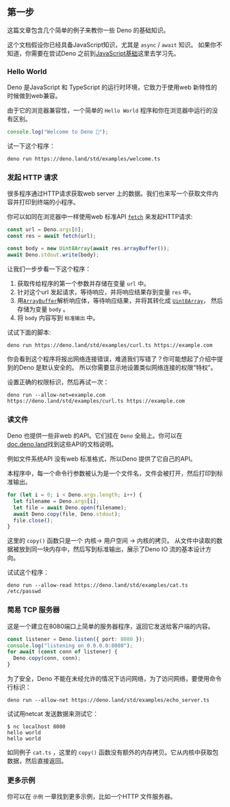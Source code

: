 ## 第一步
这篇文章包含几个简单的例子来教你一些 Deno 的基础知识。

这个文档假设你已经具备JavaScript知识，尤其是 `async` / `await` 知识。 如果你不知道，你需要在尝试Deno 之前到[JavaScript基础](https://developer.mozilla.org/en-US/docs/Learn/JavaScript)这里去学习先。

### Hello World
Deno 是JavaScript 和 TypeScript 的运行时环境，它致力于使用web 新特性的时候做到web兼容。

由于它的浏览器兼容性，一个简单的 `Hello World` 程序和你在浏览器中运行的没有区别。

```ts
console.log("Welcome to Deno 🦕");
```

试一下这个程序：

```shell
deno run https://deno.land/std/examples/welcome.ts
```

### 发起 HTTP 请求
很多程序通过HTTP请求获取web server 上的数据。我们也来写一个获取文件内容并打印到终端的小程序。

你可以如同在浏览器中一样使用web 标准API [`fetch`](https://developer.mozilla.org/en-US/docs/Web/API/Fetch_API) 来发起HTTP请求:

```ts
const url = Deno.args[0];
const res = await fetch(url);

const body = new Uint8Array(await res.arrayBuffer());
await Deno.stdout.write(body);
```

让我们一步步看一下这个程序：

1. 获取传给程序的第一个参数并存储在变量 `url` 中。
2. 针对这个url 发起请求，等待响应，并将响应结果存到变量 `res` 中。
3. 用[`ArrayBuffer`](https://developer.mozilla.org/en-US/docs/Web/JavaScript/Reference/Global_Objects/ArrayBuffer)解析响应体，等待响应结果，并将其转化成 [`Uint8Array`](https://developer.mozilla.org/en-US/docs/Web/JavaScript/Reference/Global_Objects/Uint8Array)， 然后存储为变量 `body` 。
4. 将 `body` 内容写到 `标准输出` 中。

试试下面的脚本:

```shell
deno run https://deno.land/std/examples/curl.ts https://example.com
```

你会看到这个程序将报出网络连接错误，难道我们写错了？你可能想起了介绍中提到的Deno 是默认安全的。
所以你需要显示地设置类似网络连接的权限“特权”。

设置正确的权限标识，然后再试一次：

```shell
deno run --allow-net=example.com https://deno.land/std/examples/curl.ts https://example.com
```

### 读文件
Deno 也提供一些非web 的API。它们挂在 `Deno` 全局上。你可以在[doc.deno.land](https://doc.deno.land/https/github.com/denoland/deno/releases/latest/download/lib.deno.d.ts)找到这些API的文档说明。

例如文件系统API 没有web 标准格式，所以Deno 提供了它自己的API。

本程序中，每一个命令行参数被认为是一个文件名，文件会被打开，然后打印到标准输出。

```ts
for (let i = 0; i < Deno.args.length; i++) {
  let filename = Deno.args[i];
  let file = await Deno.open(filename);
  await Deno.copy(file, Deno.stdout);
  file.close();
}
```

这里的 `copy()` 函数只是一个 内核-> 用户空间 -> 内核的拷贝。
从文件中读取的数据被放到同一块内存中，然后写到标准输出，展示了Deno IO 流的基本设计方向。

试试这个程序：

```shell
deno run --allow-read https://deno.land/std/examples/cat.ts /etc/passwd
```

### 简易 TCP 服务器
这是一个建立在8080端口上简单的服务器程序，返回它发送给客户端的内容。

```ts
const listener = Deno.listen({ port: 8080 });
console.log("listening on 0.0.0.0:8080");
for await (const conn of listener) {
  Deno.copy(conn, conn);
}
```

为了安全，Deno 不能在未经允许的情况下访问网络，为了访问网络，要使用命令行标识：

```shell
deno run --allow-net https://deno.land/std/examples/echo_server.ts
```

试试用netcat 发送数据来测试它：

```shell
$ nc localhost 8080
hello world
hello world
```

如同例子 `cat.ts` ，这里的 `copy()` 函数没有额外的内存拷贝。它从内核中获取包数据，然后直接返回。

### 更多示例
你可以在 `示例` 一章找到更多示例，比如一个HTTP 文件服务器。
